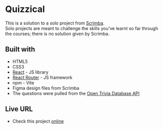 # Quizzical
This is a solution to a solo project from [Scrimba](https://www.scrimba.com).<br/>
Solo projects are meant to challenge the skills you've learnt so far through the courses; there is no solution given by Scrimba.

## Built with

- HTML5
- CSS3
- [React](https://reactjs.org/) - JS library
- [React Router](https://reactrouter.com/en/main) - JS framework
- npm - Vite
- Figma design files from Scrimba
- The questions were pulled from the [Open Trivia Database API](https://opentdb.com/)

## Live URL

- Check this project [online](#)
 
